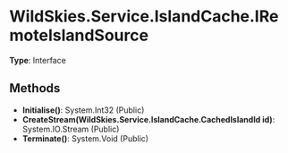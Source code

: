 ﻿# WildSkies.Service.IslandCache.IRemoteIslandSource

**Type**: Interface

## Methods

- **Initialise()**: System.Int32 (Public)
- **CreateStream(WildSkies.Service.IslandCache.CachedIslandId id)**: System.IO.Stream (Public)
- **Terminate()**: System.Void (Public)

